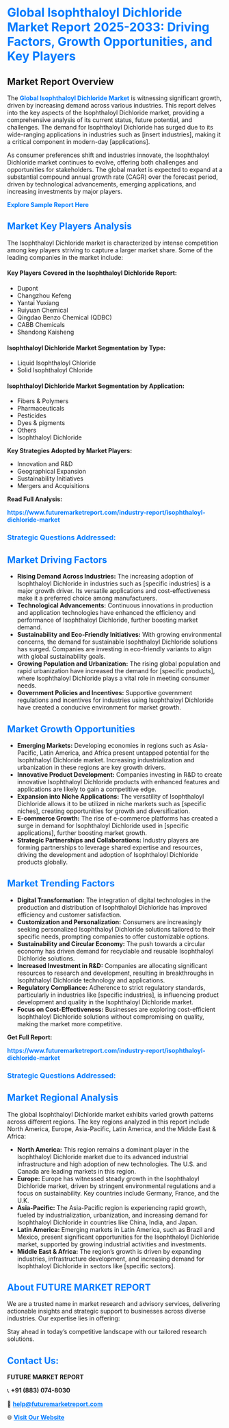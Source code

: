 <h1 style="color: #007BFF;">Global Isophthaloyl Dichloride Market Report 2025-2033: Driving Factors, Growth Opportunities, and Key Players</h1>

<section id="overview">
<h2>Market Report Overview</h2>
<p>The <a href="https://www.futuremarketreport.com/industry-report/isophthaloyl-dichloride-market" style="color: #007BFF; text-decoration: none;"><strong>Global Isophthaloyl Dichloride Market</strong></a> is witnessing significant growth, driven by increasing demand across various industries. This report delves into the key aspects of the Isophthaloyl Dichloride market, providing a comprehensive analysis of its current status, future potential, and challenges. The demand for Isophthaloyl Dichloride has surged due to its wide-ranging applications in industries such as [insert industries], making it a critical component in modern-day [applications].</p>
<p>As consumer preferences shift and industries innovate, the Isophthaloyl Dichloride market continues to evolve, offering both challenges and opportunities for stakeholders. The global market is expected to expand at a substantial compound annual growth rate (CAGR) over the forecast period, driven by technological advancements, emerging applications, and increasing investments by major players.</p>
</section>

<section id="overview">
<p><a href="https://www.futuremarketreport.com/request-sample/reportId=120674" style="color: #007BFF; text-decoration: none;"><strong>Explore Sample Report Here</strong></a></p>
</section>

<section id="key-players">
<h2 style="color: #007BFF;">Market Key Players Analysis</h2>
<p>The Isophthaloyl Dichloride market is characterized by intense competition among key players striving to capture a larger market share. Some of the leading companies in the market include:</p>
<h4>Key Players Covered in the Isophthaloyl Dichloride Report:</h4>
<ul><li>Dupont</li><li>Changzhou Kefeng</li><li>Yantai Yuxiang</li><li>Ruiyuan Chemical</li><li>Qingdao Benzo Chemical (QDBC)</li><li>CABB Chemicals</li><li>Shandong Kaisheng</li></ul>
<h4>Isophthaloyl Dichloride Market Segmentation by Type:</h4>
<ul><li>Liquid Isophthaloyl Chloride</li><li>Solid Isophthaloyl Chloride</li></ul>

<h4>Isophthaloyl Dichloride Market Segmentation by Application:</h4>
<ul><li>Fibers &amp; Polymers</li><li>Pharmaceuticals</li><li>Pesticides</li><li>Dyes &amp; pigments</li><li>Others</li><li>Isophthaloyl Dichloride</li></ul>
<p><strong>Key Strategies Adopted by Market Players:</strong></p>
<ul>
<li>Innovation and R&D</li>
<li>Geographical Expansion</li>
<li>Sustainability Initiatives</li>
<li>Mergers and Acquisitions</li>
</ul>
</section>

<section>
<p><strong>Read Full Analysis: </strong></p><a href="https://www.futuremarketreport.com/industry-report/isophthaloyl-dichloride-market" style="color: #007BFF; text-decoration: none;"><strong>https://www.futuremarketreport.com/industry-report/isophthaloyl-dichloride-market</strong></a>
<h3 style="color: #007BFF;">Strategic Questions Addressed:</h3>
</section>

<section id="driving-factors">
<h2 style="color: #007BFF;">Market Driving Factors</h2>
<ul>
<li><strong>Rising Demand Across Industries:</strong> The increasing adoption of Isophthaloyl Dichloride in industries such as [specific industries] is a major growth driver. Its versatile applications and cost-effectiveness make it a preferred choice among manufacturers.</li>
<li><strong>Technological Advancements:</strong> Continuous innovations in production and application technologies have enhanced the efficiency and performance of Isophthaloyl Dichloride, further boosting market demand.</li>
<li><strong>Sustainability and Eco-Friendly Initiatives:</strong> With growing environmental concerns, the demand for sustainable Isophthaloyl Dichloride solutions has surged. Companies are investing in eco-friendly variants to align with global sustainability goals.</li>
<li><strong>Growing Population and Urbanization:</strong> The rising global population and rapid urbanization have increased the demand for [specific products], where Isophthaloyl Dichloride plays a vital role in meeting consumer needs.</li>
<li><strong>Government Policies and Incentives:</strong> Supportive government regulations and incentives for industries using Isophthaloyl Dichloride have created a conducive environment for market growth.</li>
</ul>
</section>

<section id="growth-opportunities">
<h2 style="color: #007BFF;">Market Growth Opportunities</h2>
<ul>
<li><strong>Emerging Markets:</strong> Developing economies in regions such as Asia-Pacific, Latin America, and Africa present untapped potential for the Isophthaloyl Dichloride market. Increasing industrialization and urbanization in these regions are key growth drivers.</li>
<li><strong>Innovative Product Development:</strong> Companies investing in R&D to create innovative Isophthaloyl Dichloride products with enhanced features and applications are likely to gain a competitive edge.</li>
<li><strong>Expansion into Niche Applications:</strong> The versatility of Isophthaloyl Dichloride allows it to be utilized in niche markets such as [specific niches], creating opportunities for growth and diversification.</li>
<li><strong>E-commerce Growth:</strong> The rise of e-commerce platforms has created a surge in demand for Isophthaloyl Dichloride used in [specific applications], further boosting market growth.</li>
<li><strong>Strategic Partnerships and Collaborations:</strong> Industry players are forming partnerships to leverage shared expertise and resources, driving the development and adoption of Isophthaloyl Dichloride products globally.</li>
</ul>
</section>

<section id="trending-factors">
<h2 style="color: #007BFF;">Market Trending Factors</h2>
<ul>
<li><strong>Digital Transformation:</strong> The integration of digital technologies in the production and distribution of Isophthaloyl Dichloride has improved efficiency and customer satisfaction.</li>
<li><strong>Customization and Personalization:</strong> Consumers are increasingly seeking personalized Isophthaloyl Dichloride solutions tailored to their specific needs, prompting companies to offer customizable options.</li>
<li><strong>Sustainability and Circular Economy:</strong> The push towards a circular economy has driven demand for recyclable and reusable Isophthaloyl Dichloride solutions.</li>
<li><strong>Increased Investment in R&D:</strong> Companies are allocating significant resources to research and development, resulting in breakthroughs in Isophthaloyl Dichloride technology and applications.</li>
<li><strong>Regulatory Compliance:</strong> Adherence to strict regulatory standards, particularly in industries like [specific industries], is influencing product development and quality in the Isophthaloyl Dichloride market.</li>
<li><strong>Focus on Cost-Effectiveness:</strong> Businesses are exploring cost-efficient Isophthaloyl Dichloride solutions without compromising on quality, making the market more competitive.</li>
</ul>
</section>

<section>
<p><strong>Get Full Report: </strong></p><a href="https://www.futuremarketreport.com/industry-report/isophthaloyl-dichloride-market" style="color: #007BFF; text-decoration: none;"><strong>https://www.futuremarketreport.com/industry-report/isophthaloyl-dichloride-market</strong></a>
<h3 style="color: #007BFF;">Strategic Questions Addressed:</h3>
</section>


<section id="regional-analysis">
<h2 style="color: #007BFF;">Market Regional Analysis</h2>
<p>The global Isophthaloyl Dichloride market exhibits varied growth patterns across different regions. The key regions analyzed in this report include North America, Europe, Asia-Pacific, Latin America, and the Middle East & Africa:</p>
<ul>
<li><strong>North America:</strong> This region remains a dominant player in the Isophthaloyl Dichloride market due to its advanced industrial infrastructure and high adoption of new technologies. The U.S. and Canada are leading markets in this region.</li>
<li><strong>Europe:</strong> Europe has witnessed steady growth in the Isophthaloyl Dichloride market, driven by stringent environmental regulations and a focus on sustainability. Key countries include Germany, France, and the U.K.</li>
<li><strong>Asia-Pacific:</strong> The Asia-Pacific region is experiencing rapid growth, fueled by industrialization, urbanization, and increasing demand for Isophthaloyl Dichloride in countries like China, India, and Japan.</li>
<li><strong>Latin America:</strong> Emerging markets in Latin America, such as Brazil and Mexico, present significant opportunities for the Isophthaloyl Dichloride market, supported by growing industrial activities and investments.</li>
<li><strong>Middle East & Africa:</strong> The region’s growth is driven by expanding industries, infrastructure development, and increasing demand for Isophthaloyl Dichloride in sectors like [specific sectors].</li>
</ul>
</section>

<footer>
<h2 style="color: #007BFF;">About FUTURE MARKET REPORT</h2>
<p>We are a trusted name in market research and advisory services, delivering actionable insights and strategic support to businesses across diverse industries. Our expertise lies in offering:</p>

<p>Stay ahead in today’s competitive landscape with our tailored research solutions.</p>

<h2 style="color: #007BFF;">Contact Us:</h2>
<p><strong>FUTURE MARKET REPORT</strong></p>
<p>📞 <strong>+91 (883) 074-8030</strong></p>
<p>📧 <strong><a href="mailto:help@futuremarketreport.com" style="color: #007BFF;">help@futuremarketreport.com</a></strong></p>
<p>🌐 <strong><a href="https://www.futuremarketreport.com/" style="color: #007BFF;">Visit Our Website</a></strong></p>
</footer>